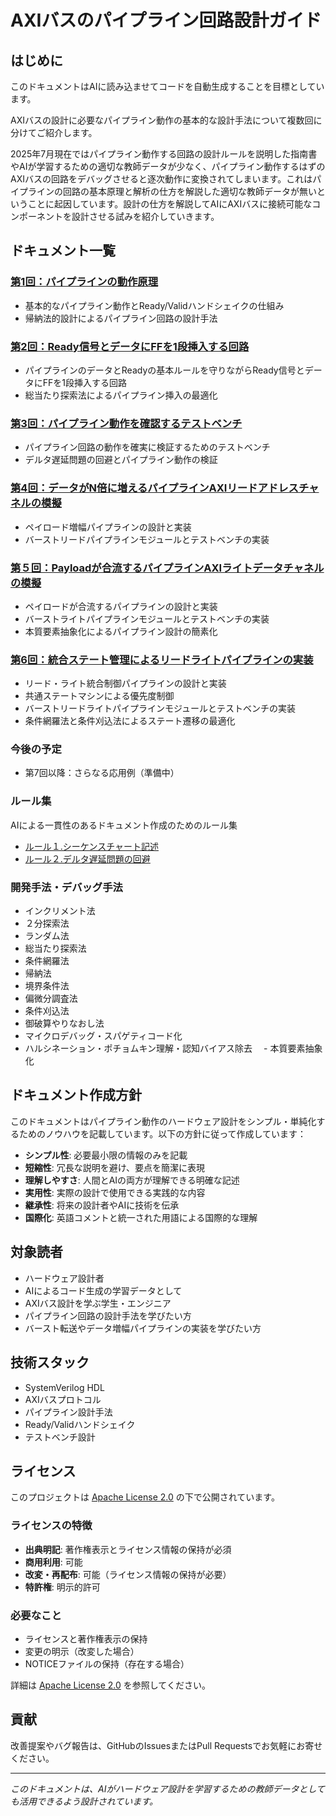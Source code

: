 # AXIバスのパイプライン回路設計ガイド

## はじめに

このドキュメントはAIに読み込ませてコードを自動生成することを目標としています。

AXIバスの設計に必要なパイプライン動作の基本的な設計手法について複数回に分けてご紹介します。

2025年7月現在ではパイプライン動作する回路の設計ルールを説明した指南書やAIが学習するための適切な教師データが少なく、パイプライン動作するはずのAXIバスの回路をデバッグさせると逐次動作に変換されてしまいます。これはパイプラインの回路の基本原理と解析の仕方を解説した適切な教師データが無いということに起因しています。設計の仕方を解説してAIにAXIバスに接続可能なコンポーネントを設計させる試みを紹介していきます。

## ドキュメント一覧

### [第1回：パイプラインの動作原理](part01_pipeline_principles.md)
 - 基本的なパイプライン動作とReady/Validハンドシェイクの仕組み
 - 帰納法的設計によるパイプライン回路の設計手法

### [第2回：Ready信号とデータにFFを1段挿入する回路](part02_pipeline_insert.md)
 - パイプラインのデータとReadyの基本ルールを守りながらReady信号とデータにFFを1段挿入する回路
 - 総当たり探索法によるパイプライン挿入の最適化

### [第3回：パイプライン動作を確認するテストベンチ](part03_pipeline_testbench.md)
 - パイプライン回路の動作を確実に検証するためのテストベンチ
 - デルタ遅延問題の回避とパイプライン動作の検証

### [第4回：データがN倍に増えるパイプラインAXIリードアドレスチャネルの模擬](part04_burst_read_pipeline.md)
 - ペイロード増幅パイプラインの設計と実装
 - バーストリードパイプラインモジュールとテストベンチの実装

### [第５回：Payloadが合流するパイプラインAXIライトデータチャネルの模擬](part05_burst_write_pipeline.md)
 - ペイロードが合流するパイプラインの設計と実装
 - バーストライトパイプラインモジュールとテストベンチの実装
 - 本質要素抽象化によるパイプライン設計の簡素化

### [第6回：統合ステート管理によるリードライトパイプラインの実装](part06_burst_rw_pipeline.md)
 - リード・ライト統合制御パイプラインの設計と実装
 - 共通ステートマシンによる優先度制御
 - バーストリードライトパイプラインモジュールとテストベンチの実装
 - 条件網羅法と条件刈込法によるステート遷移の最適化

### 今後の予定
- 第7回以降：さらなる応用例（準備中）

### ルール集
AIによる一貫性のあるドキュメント作成のためのルール集

- [ルール１.シーケンスチャート記述](rule01_sequence_chart_rules.md)
- [ルール２.デルタ遅延問題の回避](rule02_delta_delay_examples.md)

### 開発手法・デバッグ手法

  - インクリメント法
  - ２分探索法
  - ランダム法
  - 総当たり探索法
  - 条件網羅法
  - 帰納法
  - 境界条件法
  - 偏微分調査法
  - 条件刈込法
  - 御破算やりなおし法
  - マイクロデバッグ・スパゲティコード化
  - ハルシネーション・ポチョムキン理解・認知バイアス除去
　- 本質要素抽象化

## ドキュメント作成方針

このドキュメントはパイプライン動作のハードウェア設計をシンプル・単純化するためのノウハウを記載しています。以下の方針に従って作成しています：

- **シンプル性**: 必要最小限の情報のみを記載
- **短縮性**: 冗長な説明を避け、要点を簡潔に表現
- **理解しやすさ**: 人間とAIの両方が理解できる明確な記述
- **実用性**: 実際の設計で使用できる実践的な内容
- **継承性**: 将来の設計者やAIに技術を伝承
- **国際化**: 英語コメントと統一された用語による国際的な理解

## 対象読者

- ハードウェア設計者
- AIによるコード生成の学習データとして
- AXIバス設計を学ぶ学生・エンジニア
- パイプライン回路の設計手法を学びたい方
- バースト転送やデータ増幅パイプラインの実装を学びたい方

## 技術スタック

- SystemVerilog HDL
- AXIバスプロトコル
- パイプライン設計手法
- Ready/Validハンドシェイク
- テストベンチ設計

## ライセンス

このプロジェクトは [Apache License 2.0](https://www.apache.org/licenses/LICENSE-2.0) の下で公開されています。

### ライセンスの特徴
- **出典明記**: 著作権表示とライセンス情報の保持が必須
- **商用利用**: 可能
- **改変・再配布**: 可能（ライセンス情報の保持が必要）
- **特許権**: 明示的許可

### 必要なこと
- ライセンスと著作権表示の保持
- 変更の明示（改変した場合）
- NOTICEファイルの保持（存在する場合）

詳細は [Apache License 2.0](https://www.apache.org/licenses/LICENSE-2.0) を参照してください。

## 貢献

改善提案やバグ報告は、GitHubのIssuesまたはPull Requestsでお気軽にお寄せください。

---

*このドキュメントは、AIがハードウェア設計を学習するための教師データとしても活用できるよう設計されています。*
